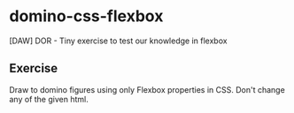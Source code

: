 # domino-css-flexbox

[DAW] DOR - Tiny exercise to test our knowledge in flexbox

## Exercise

Draw to domino figures using only Flexbox properties in CSS.
Don't change any of the given html.
